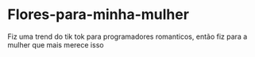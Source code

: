 # Flores-para-minha-mulher
Fiz uma trend do tik tok para programadores romanticos, então fiz para a mulher que mais merece isso
